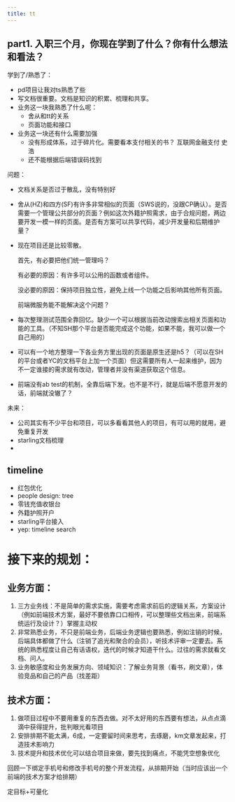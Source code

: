 ```yaml
---
title: tt
---
```


## part1. 入职三个月，你现在学到了什么？你有什么想法和看法？

学到了/熟悉了：
- pd项目让我对ts熟悉了些
- 写文档很重要。文档是知识的积累、梳理和共享。
- 业务这一块我熟悉了什么呢：
  - 舍从和tt的关系
  - 页面功能和接口
- 业务这一块还有什么需要加强
  - 没有形成体系，过于碎片化。需要看本支付相关的书？ 互联网金融支付 史浩
  - 还不能根据后端错误码找到
  

问题：
- 文档关系是否过于散乱，没有特别好
- 舍从(HZ)和四方(SF)有许多非常相似的页面（SWS说的，没跟CP确认）。是否需要一个管理公共部分的页面？例如这次外籍护照需求，由于合规问题，两边要开发一模一样的页面。是否有方案可以共享代码，减少开发量和后期维护量？
- 现在项目还是比较零散。
  
  首先，有必要把他们统一管理吗？
  
  有必要的原因：有许多可以公用的函数或者组件。
  
  没必要的原因：保持项目独立性，避免上线一个功能之后影响其他所有页面。
  
  前端微服务能不能解决这个问题？
- 每次整理测试范围全靠回忆。缺少一个可以根据当前改动搜索出相关页面和功能的工具。（不知SH那个平台是否能完成这个功能，如果不能，我可以做一个自己用的）
- 可以有一个地方整理一下各业务方里出现的页面是原生还是h5？（可以在SH的平台或者YC的文档平台上加一个页面）但这需要所有人一起来维护，因为不一定谁接的需求就有改动，管理者并没有渠道获取这个信息。
- 前端没有ab test的机制，全靠后端下发。也不是不行，就是后端不愿意开发的话，前端就没辙了？


未来：
- 公司其实有不少平台和项目，可以多看看其他人的项目，有可以用的就用，避免重复开发
- starling文档梳理
- 
## timeline
- 红包优化
- people design: tree
- 零钱充值收银台
- 外籍护照开户
- starling平台接入
- yep: timeline search 


# 接下来的规划：

## 业务方面：

1. 三方业务线：不是简单的需求实施，需要考虑需求前后的逻辑关系，方案设计（例如前端技术方案，最好不要依靠口口相传，可以整理些文档出来，前端系统运行及设计？）掌握主动权
2. 非常熟悉业务，不只是前端业务，后端业务逻辑也要熟悉，例如注销的时候，后端具体都做了什么（注销了追光和聚合的会员），听技术评审一定要去。系统的熟悉程度让自己有话语权，迭代的时候才知道干什么。过往的需求就看文档、问人。
3. 业务敏感度和业务发展方向、领域知识：了解业务背景（看书，刷文章），体验竞品和自己的产品（找差距）

## 技术方面：
1. 做项目过程中不要用重复的东西去做。对不太好用的东西要有想法，从点点滴滴中获得提升，批判眼光看项目
2. 安排排期不能太满，6成，一定要留时间来思考，去琢磨，km文章发起来，打造技术影响力
3. 技术提升和技术优化可以结合项目来做，要先找到痛点，不能凭空想象优化

回顾一下绑定手机号和修改手机号的整个开发流程，从排期开始（当时应该出一个前端的技术方案才给排期）

定目标+可量化